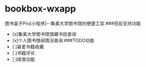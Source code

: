 # bookbox-wxapp
图书盒子Pro[小程序]--集美大学图书馆的便捷工具
###目前支持功能
- [x]集美大学图书馆馆藏书目查询
- [x]个人图书借阅情况查询
###TODO功能
- [ ]喜爱书籍收藏
- [ ]书籍评论
- [ ]续借功能
